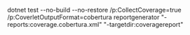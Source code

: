 dotnet test --no-build --no-restore /p:CollectCoverage=true /p:CoverletOutputFormat=cobertura
reportgenerator "-reports:coverage.cobertura.xml" "-targetdir:coveragereport"